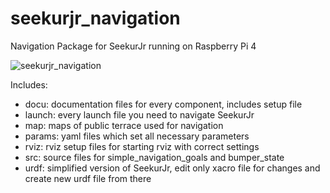 # seekurjr_navigation
Navigation Package for SeekurJr running on Raspberry Pi 4

![seekurjr_navigation](https://user-images.githubusercontent.com/94084069/150105887-4bc903db-c921-4782-b75d-276465ac72de.png)

Includes:
+ docu: documentation files for every component, includes setup file 
+ launch: every launch file you need to navigate SeekurJr
+ map: maps of public terrace used for navigation
+ params: yaml files which set all necessary parameters
+ rviz: rviz setup files for starting rviz with correct settings
+ src: source files for simple_navigation_goals and bumper_state
+ urdf: simplified version of SeekurJr, edit only xacro file for changes and create new urdf file from there

